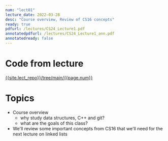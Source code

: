 ```yaml
---
num: "lect01"
lecture_date: 2022-03-28
desc: "Course overview, Review of CS16 concepts"
ready: true
pdfurl: /lectures/CS24_Lecture1.pdf
annotatedpdfurl: /lectures/CS24_Lecture1_ann.pdf
annotatedready: false
---
```


# Code from lecture

[{{site.lect_repo}}/tree/main/{{page.num}}]({{site.lect_repo}}/tree/main/{{page.num}})


# Topics

* Course overview 
	- why study data structures, C++ and git?
	- what are the goals of this class?
* We'll review some important concepts from CS16 that we'll need for the next lecture on linked lists

